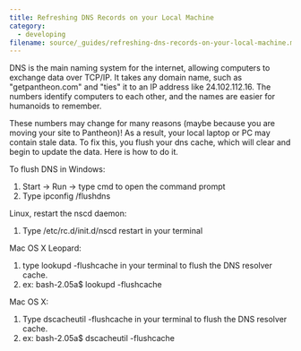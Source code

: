 ```yaml
---
title: Refreshing DNS Records on your Local Machine
category:
  - developing
filename: source/_guides/refreshing-dns-records-on-your-local-machine.md
---
```


DNS is the main naming system for the internet, allowing computers to exchange data over TCP/IP. It takes any domain name, such as "getpantheon.com" and "ties" it to an IP address like 24.102.112.16. The numbers identify computers to each other, and the names are easier for humanoids to remember.  


These numbers may change for many reasons (maybe because you are moving your site to Pantheon)! As a result, your local laptop or PC may contain stale data. To fix this, you flush your dns cache, which will clear and begin to update the data. Here is how to do it.  


To flush DNS in Windows:

1. Start -> Run -> type cmd to open the command prompt
2. Type ipconfig /flushdns
Linux, restart the nscd daemon:
1. Type /etc/rc.d/init.d/nscd restart in your terminal
Mac OS X Leopard:
1. type lookupd -flushcache in your terminal to flush the DNS resolver cache.
2. ex: bash-2.05a$ lookupd -flushcache
Mac OS X:
1. Type dscacheutil -flushcache in your terminal to flush the DNS resolver cache.
2. ex: bash-2.05a$ dscacheutil -flushcache
